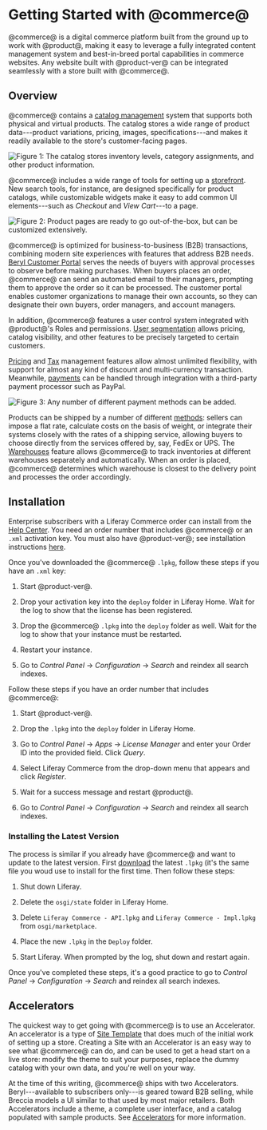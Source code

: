 # Getting Started with @commerce@ [](id=getting-started)

@commerce@ is a digital commerce platform built from the ground up to work with
@product@, making it easy to leverage a fully integrated content management
system and best-in-breed portal capabilities in commerce websites. Any website
built with @product-ver@ can be integrated seamlessly with a store built with
@commerce@.

## Overview [](id=overview)

@commerce@ contains a 
[catalog management](/web/commerce/documentation/-/knowledge_base/1-0/catalog-management)
system that supports both physical and virtual products. The catalog stores
a wide range of product data---product variations, pricing, images,
specifications---and makes it readily available to the store's customer-facing
pages.

![Figure 1: The catalog stores inventory levels, category assignments, and other product information.](../../images/catalog.png)

@commerce@ includes a wide range of tools for setting up a 
[storefront](/web/commerce/documentation/-/knowledge_base/1-0/setting-up-a-storefront).
New search tools, for instance, are designed specifically for product catalogs,
while customizable widgets make it easy to add common UI elements---such as
*Checkout* and *View Cart*---to a page.

![Figure 2: Product pages are ready to go out-of-the-box, but can be customized extensively.](../../images/product-detail.png)

@commerce@ is optimized for business-to-business (B2B) transactions, combining
modern site experiences with features that address B2B needs. 
[Beryl Customer Portal](/web/commerce/documentation/-/knowledge_base/1-0/customer-portal)
serves the needs of buyers with approval processes to observe before
making purchases. When buyers places an order, @commerce@ can send an automated
email to their managers, prompting them to approve the order so it can be
processed. The customer portal enables customer organizations to manage their
own accounts, so they can designate their own buyers, order managers, and
account managers.

In addition, @commerce@ features a user control system integrated with
@product@'s Roles and permissions. 
[User segmentation](/web/commerce/documentation/-/knowledge_base/1-0/user-segmentation)
allows pricing, catalog visibility, and other features to be precisely targeted
to certain customers. 

[Pricing](/web/commerce/documentation/-/knowledge_base/1-0/pricing) and
[Tax](/web/commerce/documentation/-/knowledge_base/1-0/taxes) management features
allow almost unlimited flexibility, with support for almost any kind of discount
and multi-currency transaction. Meanwhile, 
[payments](/web/commerce/documentation/-/knowledge_base/1-0/payment-methods)
can be handled through integration with a third-party payment processor such as PayPal.

![Figure 3: Any number of different payment methods can be added.](../../images/payment-methods.png)

Products can be shipped by a number of different
[methods](/web/commerce/documentation/-/knowledge_base/1-0/shipping-methods):
sellers can impose a flat rate, calculate costs on the basis of weight, or
integrate their systems closely with the rates of a shipping service, allowing
buyers to choose directly from the services offered by, say, FedEx or UPS.
The
[Warehouses](/web/commerce/documentation/-/knowledge_base/1-0/warehouses)
feature allows @commerce@ to track inventories at different warehouses
separately and automatically. When an order is placed, @commerce@ determines
which warehouse is closest to the delivery point and processes the order
accordingly.

## Installation [](id=installation)

Enterprise subscribers with a Liferay Commerce order can install from the 
[Help Center](https://web.liferay.com/group/customer/dxp/downloads/commerce).
You need an order number that includes @commerce@ or an `.xml` activation key.
You must also have @product-ver@; see installation instructions
[here](/discover/deployment/-/knowledge_base/7-1/deploying-product).

Once you've downloaded the @commerce@ `.lpkg`, follow these steps if you have an
`.xml` key:

1.  Start @product-ver@. 

2.  Drop your activation key into the `deploy` folder in Liferay Home. Wait for
    the log to show that the license has been registered.

3.  Drop the @commerce@ `.lpkg` into the `deploy` folder as well. Wait for the
    log to show that your instance must be restarted.

4.  Restart your instance.

5.  Go to *Control Panel* &rarr; *Configuration* &rarr; *Search* and reindex all
    search indexes.

Follow these steps if you have an order number that includes @commerce@:

1.  Start @product-ver@.

2.  Drop the `.lpkg` into the `deploy` folder in Liferay Home.

3.  Go to *Control Panel* &rarr; *Apps* &rarr; *License Manager* and enter your
    Order ID into the provided field. Click *Query*.

4.  Select Liferay Commerce from the drop-down menu that appears and click
    *Register*.

5.  Wait for a success message and restart @product@.

6.  Go to *Control Panel* &rarr; *Configuration* &rarr; *Search* and reindex all
    search indexes.

### Installing the Latest Version

The process is similar if you already have @commerce@ and want to update to the
latest version. First
[download](https://dev.liferay.com/en/web/commerce/downloads) the latest
`.lpkg` (it's the same file you woud use to install for the first time. Then
follow these steps:

1.  Shut down Liferay.

2.  Delete the `osgi/state` folder in Liferay Home.

3.  Delete `Liferay Commerce - API.lpkg` and `Liferay Commerce - Impl.lpkg` from `osgi/marketplace`.

4.  Place the new `.lpkg` in the `Deploy` folder.

5.  Start Liferay. When prompted by the log, shut down and restart again.

Once you've completed these steps, it's a good practice to go to *Control
Panel* &rarr; *Configuration* &rarr; *Search* and reindex all search indexes.

## Accelerators [](id=accelerators)

The quickest way to get going with @commerce@ is to use an Accelerator.
An accelerator is a type of 
[Site Template]( /discover/portal/-/knowledge_base/7-1/building-sites-from-templates)
that does much of the initial work of setting up a store. Creating a Site with
an Accelerator is an easy way to see what @commerce@ can do, and can be used
to get a head start on a live store: modify the theme to suit your purposes,
replace the dummy catalog with your own data, and you're well on your way.

At the time of this writing, @commerce@ ships with two Accelerators.
Beryl---available to subscribers only---is geared toward B2B selling, while
Breccia models a UI similar to that used by most major retailers. Both
Accelerators include a theme, a complete user interface, and a catalog populated
with sample products. See 
[Accelerators](/web/commerce/documentation/-/knowledge_base/1-0/accelerators)
for more information.
